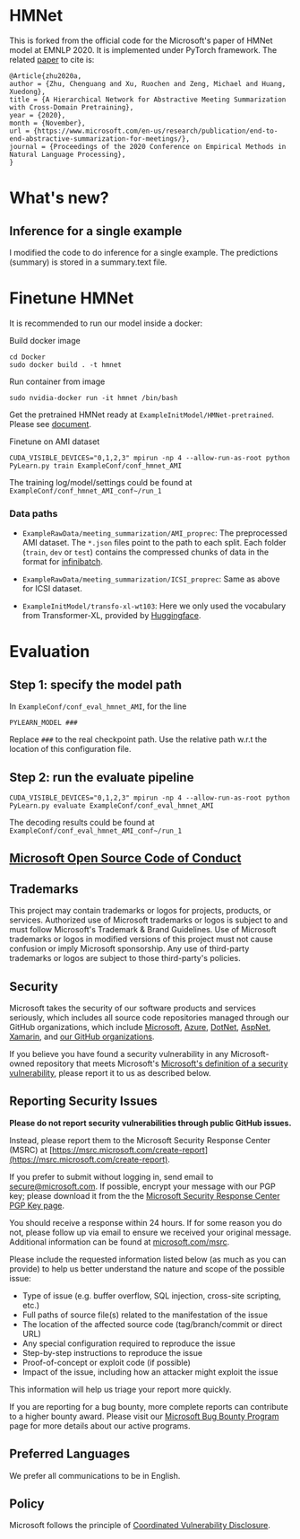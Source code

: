 # HMNet
This is forked from the official code for the Microsoft's paper of HMNet model at EMNLP 2020. It is implemented under PyTorch framework. The related [paper](https://www.microsoft.com/en-us/research/uploads/prod/2020/04/MeetingNet_EMNLP_full.pdf) to cite is:

```
@Article{zhu2020a,
author = {Zhu, Chenguang and Xu, Ruochen and Zeng, Michael and Huang, Xuedong},
title = {A Hierarchical Network for Abstractive Meeting Summarization with Cross-Domain Pretraining},
year = {2020},
month = {November},
url = {https://www.microsoft.com/en-us/research/publication/end-to-end-abstractive-summarization-for-meetings/},
journal = {Proceedings of the 2020 Conference on Empirical Methods in Natural Language Processing},
}
```
# What's new?
## Inference for a single example
I modified the code to do inference for a single example.
The predictions (summary) is stored in a summary.text file.

# Finetune HMNet

It is recommended to run our model inside a docker:

Build docker image
```
cd Docker
sudo docker build . -t hmnet
```

Run container from image
```
sudo nvidia-docker run -it hmnet /bin/bash
```

Get the pretrained HMNet ready at `ExampleInitModel/HMNet-pretrained`. Please see [document](./ExampleInitModel/HMNet-pretrained/README.md).

Finetune on AMI dataset
```
CUDA_VISIBLE_DEVICES="0,1,2,3" mpirun -np 4 --allow-run-as-root python PyLearn.py train ExampleConf/conf_hmnet_AMI
```

The training log/model/settings could be found at `ExampleConf/conf_hmnet_AMI_conf~/run_1`

### Data paths

- `ExampleRawData/meeting_summarization/AMI_proprec`: The preprocessed AMI dataset. The `*.json` files point to the path to each split. Each folder (`train`, `dev` or `test`) contains the compressed chunks of data in the format for [infinibatch](https://github.com/microsoft/infinibatch).

- `ExampleRawData/meeting_summarization/ICSI_proprec`: Same as above for ICSI dataset.

- `ExampleInitModel/transfo-xl-wt103`: Here we only used the vocabulary from Transformer-XL, provided by [Huggingface](https://huggingface.co/transformers/model_doc/transformerxl.html).

# Evaluation

## Step 1: specify the model path

In `ExampleConf/conf_eval_hmnet_AMI`, for the line 
```
PYLEARN_MODEL ###
```

Replace `###` to the real checkpoint path. Use the relative path w.r.t the location of this configuration file. 

## Step 2: run the evaluate pipeline

```
CUDA_VISIBLE_DEVICES="0,1,2,3" mpirun -np 4 --allow-run-as-root python PyLearn.py evaluate ExampleConf/conf_eval_hmnet_AMI
```

The decoding results could be found at `ExampleConf/conf_eval_hmnet_AMI_conf~/run_1`

##  [Microsoft Open Source Code of Conduct](https://opensource.microsoft.com/codeofconduct)

## Trademarks
This project may contain trademarks or logos for projects, products, or services. Authorized use of Microsoft trademarks or logos is subject to and must follow Microsoft's Trademark & Brand Guidelines. Use of Microsoft trademarks or logos in modified versions of this project must not cause confusion or imply Microsoft sponsorship. Any use of third-party trademarks or logos are subject to those third-party's policies.

<!-- BEGIN MICROSOFT SECURITY.MD V0.0.3 BLOCK -->

## Security

Microsoft takes the security of our software products and services seriously, which includes all source code repositories managed through our GitHub organizations, which include [Microsoft](https://github.com/Microsoft), [Azure](https://github.com/Azure), [DotNet](https://github.com/dotnet), [AspNet](https://github.com/aspnet), [Xamarin](https://github.com/xamarin), and [our GitHub organizations](https://opensource.microsoft.com/).

If you believe you have found a security vulnerability in any Microsoft-owned repository that meets Microsoft's [Microsoft's definition of a security vulnerability](https://docs.microsoft.com/en-us/previous-versions/tn-archive/cc751383(v=technet.10)), please report it to us as described below.

## Reporting Security Issues

**Please do not report security vulnerabilities through public GitHub issues.**

Instead, please report them to the Microsoft Security Response Center (MSRC) at [https://msrc.microsoft.com/create-report](https://msrc.microsoft.com/create-report).

If you prefer to submit without logging in, send email to [secure@microsoft.com](mailto:secure@microsoft.com).  If possible, encrypt your message with our PGP key; please download it from the the [Microsoft Security Response Center PGP Key page](https://www.microsoft.com/en-us/msrc/pgp-key-msrc).

You should receive a response within 24 hours. If for some reason you do not, please follow up via email to ensure we received your original message. Additional information can be found at [microsoft.com/msrc](https://www.microsoft.com/msrc).

Please include the requested information listed below (as much as you can provide) to help us better understand the nature and scope of the possible issue:

  * Type of issue (e.g. buffer overflow, SQL injection, cross-site scripting, etc.)
  * Full paths of source file(s) related to the manifestation of the issue
  * The location of the affected source code (tag/branch/commit or direct URL)
  * Any special configuration required to reproduce the issue
  * Step-by-step instructions to reproduce the issue
  * Proof-of-concept or exploit code (if possible)
  * Impact of the issue, including how an attacker might exploit the issue

This information will help us triage your report more quickly.

If you are reporting for a bug bounty, more complete reports can contribute to a higher bounty award. Please visit our [Microsoft Bug Bounty Program](https://microsoft.com/msrc/bounty) page for more details about our active programs.

## Preferred Languages

We prefer all communications to be in English.

## Policy

Microsoft follows the principle of [Coordinated Vulnerability Disclosure](https://www.microsoft.com/en-us/msrc/cvd).

<!-- END MICROSOFT SECURITY.MD BLOCK -->
